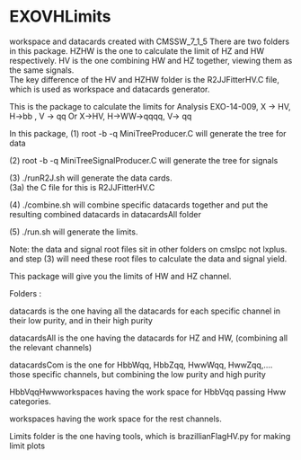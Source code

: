 # EXOVHLimits
workspace and datacards created with CMSSW_7_1_5
There are two folders in this package.
HZHW is the one to calculate the limit of HZ and HW respectively. 
HV is the one combining HW and HZ together, viewing them as 
the same signals.  
The key difference of the HV and HZHW folder is 
the R2JJFitterHV.C file, which is used as workspace and 
datacards generator.  


This is the package to calculate the limits for Analysis EXO-14-009,  X -> HV, H->bb , V -> qq
Or X->HV,  H->WW->qqqq,  V-> qq

In this package,
(1)  root -b -q MiniTreeProducer.C  will generate the tree for data

(2) root -b -q MiniTreeSignalProducer.C will generate the tree for signals

(3) ./runR2J.sh will generate the data cards.   
    (3a) the C file for this is  R2JJFitterHV.C

(4) ./combine.sh will combine specific datacards together and put the resulting combined datacards in datacardsAll folder

(5) ./run.sh will generate the limits. 

Note:  the data and signal root files sit in other folders on cmslpc not lxplus. 
and step (3) will need these root files to calculate the data and signal yield.

This package will give you the limits of HW and HZ channel. 



Folders :

datacards is the one having all the datacards for each specific channel in their low purity, and in their high purity

datacardsAll is the one having the datacards for HZ and HW, (combining all the relevant channels)

datacardsCom is the one for HbbWqq, HbbZqq, HwwWqq, HwwZqq,....  those specific channels, but combining
the low purity and high purity 

HbbVqqHwwworkspaces having the work space for HbbVqq passing Hww categories.

workspaces having the work space for the rest channels. 

Limits folder is the one having tools, which is brazillianFlagHV.py for making limit plots
